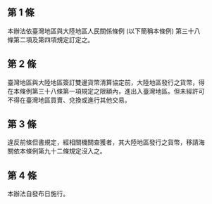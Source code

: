 第 1 條
-------
本辦法依臺灣地區與大陸地區人民關係條例 (以下簡稱本條例) 第三十八  
條第二項及第四項規定訂定之。

第 2 條
-------
臺灣地區與大陸地區簽訂雙邊貨幣清算協定前，大陸地區發行之貨幣，得  
在本條例第三十八條第一項規定之限額內，進出入臺灣地區。但未經許可  
不得在臺灣地區買賣、兌換或進行其他交易。

第 3 條
-------
違反前條但書規定，經相關機關查獲者，其大陸地區發行之貨幣，移請海  
關依本條例第九十二條規定沒入之。

第 4 條
-------
本辦法自發布日施行。

